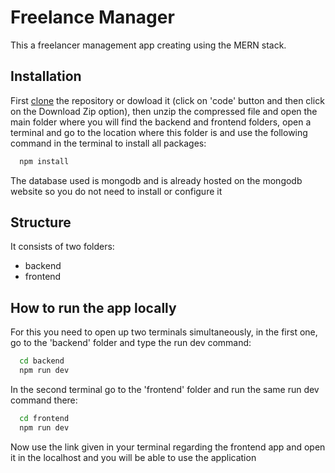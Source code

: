 # Freelance Manager

This a freelancer management app creating using the MERN stack.


## Installation

First [clone](https://docs.github.com/en/repositories/creating-and-managing-repositories/cloning-a-repository) the repository or dowload it (click on 'code' button and then click on the Download Zip option), then unzip the compressed file and open the main folder where you will find the backend and frontend folders, open a terminal and go to the location where this folder is and use the following command in the terminal to install all packages:

```bash
  npm install
```
The database used is mongodb and is already hosted on the mongodb website so you do not need to install or configure it 


## Structure

It consists of two folders: 

 - backend
 - frontend


## How to run the app locally

For this you need to open up two terminals simultaneously, in the first one, go to the 'backend' folder and type the run dev command:
```bash
  cd backend
  npm run dev
```
In the second terminal go to the 'frontend' folder and run the same run dev command there:
```bash
  cd frontend
  npm run dev
```

Now use the link given in your terminal regarding the frontend app and open it in the localhost and you will be able to use the application
